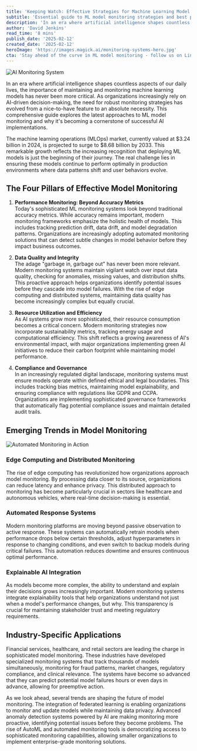 ```yaml
---
title: 'Keeping Watch: Effective Strategies for Machine Learning Model Monitoring'
subtitle: 'Essential guide to ML model monitoring strategies and best practices'
description: 'In an era where artificial intelligence shapes countless aspects of our daily lives, the importance of maintaining and monitoring machine learning models has never been more critical. As organizations increasingly rely on AI-driven decision-making, the need for robust monitoring strategies has evolved from a nice-to-have feature to an absolute necessity. This comprehensive guide explores the latest approaches to ML model monitoring and why it\'s becoming a cornerstone of successful AI implementations.'
author: 'David Jenkins'
read_time: '8 mins'
publish_date: '2025-02-12'
created_date: '2025-02-12'
heroImage: 'https://images.magick.ai/monitoring-systems-hero.jpg'
cta: 'Stay ahead of the curve in ML model monitoring - follow us on LinkedIn for regular updates on the latest trends and best practices in AI monitoring and maintenance.'
---
```


![AI Monitoring System](https://i.magick.ai/PIXE/1739375306755_magick_img.webp)

In an era where artificial intelligence shapes countless aspects of our daily lives, the importance of maintaining and monitoring machine learning models has never been more critical. As organizations increasingly rely on AI-driven decision-making, the need for robust monitoring strategies has evolved from a nice-to-have feature to an absolute necessity. This comprehensive guide explores the latest approaches to ML model monitoring and why it's becoming a cornerstone of successful AI implementations.

The machine learning operations (MLOps) market, currently valued at $3.24 billion in 2024, is projected to surge to $8.68 billion by 2033. This remarkable growth reflects the increasing recognition that deploying ML models is just the beginning of their journey. The real challenge lies in ensuring these models continue to perform optimally in production environments where data patterns shift and user behaviors evolve.

## The Four Pillars of Effective Model Monitoring

1. **Performance Monitoring: Beyond Accuracy Metrics**  
   Today's sophisticated ML monitoring systems look beyond traditional accuracy metrics. While accuracy remains important, modern monitoring frameworks emphasize the holistic health of models. This includes tracking prediction drift, data drift, and model degradation patterns. Organizations are increasingly adopting automated monitoring solutions that can detect subtle changes in model behavior before they impact business outcomes.

2. **Data Quality and Integrity**  
   The adage "garbage in, garbage out" has never been more relevant. Modern monitoring systems maintain vigilant watch over input data quality, checking for anomalies, missing values, and distribution shifts. This proactive approach helps organizations identify potential issues before they cascade into model failures. With the rise of edge computing and distributed systems, maintaining data quality has become increasingly complex but equally crucial.

3. **Resource Utilization and Efficiency**  
   As AI systems grow more sophisticated, their resource consumption becomes a critical concern. Modern monitoring strategies now incorporate sustainability metrics, tracking energy usage and computational efficiency. This shift reflects a growing awareness of AI's environmental impact, with major organizations implementing green AI initiatives to reduce their carbon footprint while maintaining model performance.

4. **Compliance and Governance**  
   In an increasingly regulated digital landscape, monitoring systems must ensure models operate within defined ethical and legal boundaries. This includes tracking bias metrics, maintaining model explainability, and ensuring compliance with regulations like GDPR and CCPA. Organizations are implementing sophisticated governance frameworks that automatically flag potential compliance issues and maintain detailed audit trails.

## Emerging Trends in Model Monitoring

![Automated Monitoring in Action](https://i.magick.ai/PIXE/1739375306759_magick_img.webp)

### Edge Computing and Distributed Monitoring  
The rise of edge computing has revolutionized how organizations approach model monitoring. By processing data closer to its source, organizations can reduce latency and enhance privacy. This distributed approach to monitoring has become particularly crucial in sectors like healthcare and autonomous vehicles, where real-time decision-making is essential.

### Automated Response Systems  
Modern monitoring platforms are moving beyond passive observation to active response. These systems can automatically retrain models when performance drops below certain thresholds, adjust hyperparameters in response to changing conditions, and even switch to backup models during critical failures. This automation reduces downtime and ensures continuous optimal performance.

### Explainable AI Integration  
As models become more complex, the ability to understand and explain their decisions grows increasingly important. Modern monitoring systems integrate explainability tools that help organizations understand not just when a model's performance changes, but why. This transparency is crucial for maintaining stakeholder trust and meeting regulatory requirements.

## Industry-Specific Applications

Financial services, healthcare, and retail sectors are leading the charge in sophisticated model monitoring. These industries have developed specialized monitoring systems that track thousands of models simultaneously, monitoring for fraud patterns, market changes, regulatory compliance, and clinical relevance. The systems have become so advanced that they can predict potential model failures hours or even days in advance, allowing for preemptive action.

As we look ahead, several trends are shaping the future of model monitoring. The integration of federated learning is enabling organizations to monitor and update models while maintaining data privacy. Advanced anomaly detection systems powered by AI are making monitoring more proactive, identifying potential issues before they become problems. The rise of AutoML and automated monitoring tools is democratizing access to sophisticated monitoring capabilities, allowing smaller organizations to implement enterprise-grade monitoring solutions.